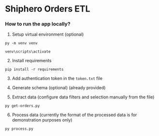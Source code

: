 # Shiphero Orders ETL

 ### How to run the app locally?

1. Setup virtual environment (optional)
```
py -m venv venv
```
```
venv\scripts\activate
```

2. Install requirements
```
pip install -r requirements
```

3. Add authentication token in the `token.txt` file

4. Generate schema (optional) (already provided)

5. Extract data (configure data filters and selection manually from the file)
```
py get-orders.py
```

6. Process data (currently the format of the processed data is for demonstration purposes only)
```
py process.py
```
